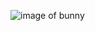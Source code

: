![image of bunny](https://www.google.co.in/search?q=bunny&rlz=1C1CHBF_enIN782IN782&source=lnms&tbm=isch&sa=X&ved=0ahUKEwiluvrYvJ3bAhWKPI8KHf6jBmsQ_AUICigB&biw=1366&bih=662#imgrc=6gAA19zlXuBp0M:)

